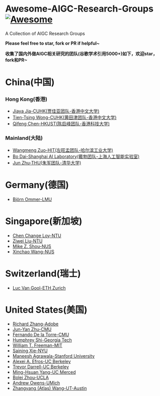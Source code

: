 # Awesome-AIGC-Research-Groups[![Awesome](https://cdn.rawgit.com/sindresorhus/awesome/d7305f38d29fed78fa85652e3a63e154dd8e8829/media/badge.svg)](https://github.com/sindresorhus/awesome)

A Collection of AIGC Research Groups

**Please feel free to star, fork or PR if helpful~**

**收集了国内外做AIGC相关研究的团队(谷歌学术引用5000+)如下，欢迎star，fork和PR~**

# China(中国)

### Hong Kong(香港)

- [Jiaya Jia-CUHK(贾佳亚团队-香港中文大学)](https://jiaya.me/)
- [Tien-Tsing Wong-CUHK(黄田津团队-香港中文大学)](http://www.cse.cuhk.edu.hk/~ttwong/)
- [Qifeng Chen-HKUST(陈启峰团队-香港科技大学)](https://cqf.io/)

### Mainland(大陆)

- [Wangmeng Zuo-HIT(左旺孟团队-哈尔滨工业大学)](http://homepage.hit.edu.cn/wangmengzuo)
- [Bo Dai-Shanghai AI Laboratory(戴勃团队-上海人工智能实验室)](https://daibo.info/)
- [Jun Zhu-THU(朱军团队-清华大学)](https://ml.cs.tsinghua.edu.cn/~jun/research.shtml)

# Germany(德国)

- [Björn Ommer-LMU](https://ommer-lab.com/)

# Singapore(新加坡)

- [Chen Change Loy-NTU](https://www.mmlab-ntu.com/person/ccloy/index.html)
- [Ziwei Liu-NTU](https://liuziwei7.github.io/)
- [Mike Z. Shou-NUS](https://sites.google.com/view/showlab)
- [Xinchao Wang-NUS](https://sites.google.com/site/sitexinchaowang/)

# Switzerland(瑞士)

- [Luc Van Gool-ETH Zurich](https://vision.ee.ethz.ch/)


# United States(美国)

- [Richard Zhang-Adobe](http://richzhang.github.io/)
- [Jun-Yan Zhu-CMU](https://www.cs.cmu.edu/~junyanz/)
- [Fernando De la Torre-CMU](https://www.cs.cmu.edu/~ftorre/index.html)
- [Humphrey Shi-Georgia Tech](https://www.shi-labs.com/#page-top)
- [William T. Freeman-MIT](http://billf.mit.edu/about/bio)
- [Saining Xie-NYU](https://www.sainingxie.com/)
- [Maneesh Agrawala-Stanford University](https://graphics.stanford.edu/~maneesh/)
- [Alexei A. Efros-UC Berkeley](https://people.eecs.berkeley.edu/~efros/)
- [Trevor Darrell-UC Berkeley](https://people.eecs.berkeley.edu/~trevor/)
- [Ming-Hsuan Yang-UC Merced](https://faculty.ucmerced.edu/mhyang/)
- [Bolei Zhou-UCLA](https://boleizhou.github.io/)
- [ Andrew Owens-UMich](https://andrewowens.com/)
- [Zhangyang (Atlas) Wang-UT-Austin](https://vita-group.github.io/)
